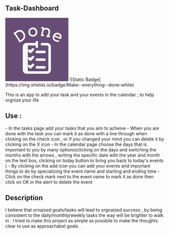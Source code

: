 <h2 text-align="center";> Task-Dashboard</h2>
<img src="imgs/logo.png">
![Static Badge](https://img.shields.io/badge/Make--everything--done-white)

This is an app to add your task and your events in the calendar ; to help orgnize your life 

<h2 text-align="center";> Use :</h2>
- In the tasks page add your tasks that you aim to acheive 
- When you are done with the task you can mark it as done with a line through when clicking on the check icon , or if you changed your mind you can delete it by clicking on the X icon
- In the calendar page choose the days that is important to you by many options(clicking on the days and switching the months with the arrows , writing the specific date with the year and month on the text box, clicking on today button to bring you back to today's events )
- By clicking on the add icon you can add your events and important things to do by specializing the event name and starting and ending time
- Click on the check mark next to the event name to mark it as done then click on OK in the alert to delete the event 

 <h2 text-align="center";> Description</h2>
I believe that ornaized goals/tasks will lead to orgnaized success , by being consistent to the daily/monthly/weekly tasks the way will be brighter to walk in . I tried to make this project as simple as possbile to make the thoughts clear to use as approachabel goals .
